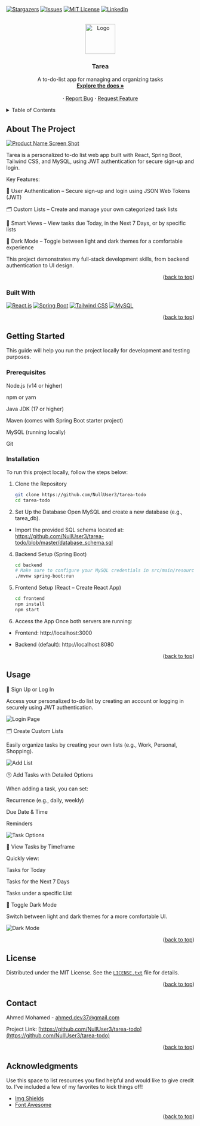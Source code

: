 <a id="readme-top"></a>

[![Stargazers][stars-shield]][stars-url]
[![Issues][issues-shield]][issues-url]
[![MIT License][license-shield]][license-url]
[![LinkedIn][linkedin-shield]][linkedin-url]



<!-- PROJECT LOGO -->
<br />
<div align="center">
  <a href="https://github.com/NullUser3/tarea-todo">
    <img src="frontend/src/images/to-do-listpink.png" alt="Logo" width="80" height="80">
  </a>

  <h3 align="center">Tarea</h3>

  <p align="center">
    A to-do-list app for managing and organizing tasks
    <br />
    <a href="https://github.com/NullUser3/tarea-todo"><strong>Explore the docs »</strong></a>
    <br />
    <br />
<!--     <a href="">View Demo</a> -->
    &middot;
    <a href="https://github.com/NullUser3/tarea-todo/issues/new?template=bug_report.md">Report Bug</a>
    &middot;
    <a href="https://github.com/NullUser3/tarea-todo/issues/new?template=feature_request.md">Request Feature</a>
  </p>
</div>



<!-- TABLE OF CONTENTS -->
<details>
  <summary>Table of Contents</summary>
  <ol>
    <li>
      <a href="#about-the-project">About The Project</a>
      <ul>
        <li><a href="#built-with">Built With</a></li>
      </ul>
    </li>
    <li>
      <a href="#getting-started">Getting Started</a>
      <ul>
        <li><a href="#prerequisites">Prerequisites</a></li>
        <li><a href="#installation">Installation</a></li>
      </ul>
    </li>
    <li><a href="#usage">Usage</a></li>
    <li><a href="#license">License</a></li>
    <li><a href="#contact">Contact</a></li>
    <li><a href="#acknowledgments">Acknowledgments</a></li>
  </ol>
</details>



<!-- ABOUT THE PROJECT -->
## About The Project

[![Product Name Screen Shot][product-screenshot]](https://example.com)

Tarea is a personalized to-do list web app built with React, Spring Boot, Tailwind CSS, and MySQL, using JWT authentication for secure sign-up and login.

Key Features:

🔐 User Authentication – Secure sign-up and login using JSON Web Tokens (JWT)

🗂 Custom Lists – Create and manage your own categorized task lists

📅 Smart Views – View tasks due Today, in the Next 7 Days, or by specific lists

🌙 Dark Mode – Toggle between light and dark themes for a comfortable experience

This project demonstrates my full-stack development skills, from backend authentication to UI design.

<p align="right">(<a href="#readme-top">back to top</a>)</p>



### Built With

[![React.js][React.js]][React-url]
[![Spring Boot][Spring Boot]][Spring-url]
[![Tailwind CSS][Tailwind CSS]][Tailwind-url]
[![MySQL][MySQL]][MySQL-url]


<p align="right">(<a href="#readme-top">back to top</a>)</p>



<!-- GETTING STARTED -->
## Getting Started

This guide will help you run the project locally for development and testing purposes.

### Prerequisites

Node.js (v14 or higher)

npm or yarn

Java JDK (17 or higher)

Maven (comes with Spring Boot starter project)

MySQL (running locally)

Git

### Installation

To run this project locally, follow the steps below:

1. Clone the Repository
   
   ```sh
   git clone https://github.com/NullUser3/tarea-todo
   cd tarea-todo
   ```  
   
3. Set Up the Database
Open MySQL and create a new database (e.g., tarea_db).

- Import the provided SQL schema located at:
https://github.com/NullUser3/tarea-todo/blob/master/database_schema.sql

4. Backend Setup (Spring Boot)
   
   ```sh
   cd backend
   # Make sure to configure your MySQL credentials in src/main/resources/application.properties
   ./mvnw spring-boot:run
   ```
   
6. Frontend Setup (React – Create React App)
   
   ```sh
   cd frontend
   npm install
   npm start
   ```
   
8. Access the App
Once both servers are running:

- Frontend: http://localhost:3000

- Backend (default): http://localhost:8080

<p align="right">(<a href="#readme-top">back to top</a>)</p>



<!-- USAGE EXAMPLES -->
## Usage

🔐 Sign Up or Log In

Access your personalized to-do list by creating an account or logging in securely using JWT authentication.

![Login Page](https://github.com/NullUser3/tarea-todo/blob/master/screenshots/screencapture-localhost-3000-login-2025-06-28-03_12_24.png)

🗂️ Create Custom Lists

Easily organize tasks by creating your own lists (e.g., Work, Personal, Shopping).

![Add List](https://github.com/NullUser3/tarea-todo/blob/master/screenshots/screencapture-localhost-3000-lists-deefa728-72d8-43b1-8753-2725076547a0-2025-06-28-04_00_58.png)

🕒 Add Tasks with Detailed Options

When adding a task, you can set:

Recurrence (e.g., daily, weekly)

Due Date & Time

Reminders

![Task Options](https://github.com/NullUser3/tarea-todo/blob/master/screenshots/screencapture-localhost-3000-lists-deefa728-72d8-43b1-8753-2725076547a0-2025-06-28-04_01_24.png)

📆 View Tasks by Timeframe

Quickly view:

Tasks for Today

Tasks for the Next 7 Days

Tasks under a specific List
<br>

🌙 Toggle Dark Mode

Switch between light and dark themes for a more comfortable UI.

![Dark Mode](https://github.com/NullUser3/tarea-todo/blob/master/screenshots/screencapture-localhost-3000-lists-deefa728-72d8-43b1-8753-2725076547a0-2025-06-28-04_01_40.png)


<p align="right">(<a href="#readme-top">back to top</a>)</p>


<!-- LICENSE -->
## License

Distributed under the MIT License. See the [`LICENSE.txt`](https://github.com/NullUser3/tarea-todo/blob/master/LICENSE) file for details.

<p align="right">(<a href="#readme-top">back to top</a>)</p>



<!-- CONTACT -->
## Contact

Ahmed Mohamed - ahmed.dev37@gmail.com

Project Link: [https://github.com/NullUser3/tarea-todo](https://github.com/NullUser3/tarea-todo)

<p align="right">(<a href="#readme-top">back to top</a>)</p>



<!-- ACKNOWLEDGMENTS -->
## Acknowledgments

Use this space to list resources you find helpful and would like to give credit to. I've included a few of my favorites to kick things off!

* [Img Shields](https://shields.io)
* [Font Awesome](https://fontawesome.com)


<p align="right">(<a href="#readme-top">back to top</a>)</p>



<!-- MARKDOWN LINKS & IMAGES -->
[stars-shield]: https://img.shields.io/github/stars/NullUser3/tarea-todo?style=for-the-badge
[stars-url]: https://github.com/NullUser3/tarea-todo/stargazers
[issues-shield]: https://img.shields.io/github/issues/NullUser3/tarea-todo?style=for-the-badge
[issues-url]: https://github.com/NullUser3/tarea-todo/issues
[license-shield]: https://img.shields.io/github/license/NullUser3/tarea-todo?style=for-the-badge
[license-url]: https://github.com/NullUser3/tarea-todo/blob/master/LICENSE
[linkedin-shield]: https://img.shields.io/badge/-LinkedIn-black.svg?style=for-the-badge&logo=linkedin&colorB=555
[linkedin-url]: https://www.linkedin.com/in/ahmed-moham3d/
[product-screenshot]: https://github.com/NullUser3/tarea-todo/blob/master/screenshots/screencapture-localhost-3000-lists-deefa728-72d8-43b1-8753-2725076547a0-2025-06-28-03_59_53.png
[React.js]: https://img.shields.io/badge/React-20232A?style=for-the-badge&logo=react&logoColor=61DAFB
[React-url]: https://reactjs.org/

[Spring Boot]: https://img.shields.io/badge/Spring_Boot-6DB33F?style=for-the-badge&logo=spring-boot&logoColor=white
[Spring-url]: https://spring.io/projects/spring-boot

[Tailwind CSS]: https://img.shields.io/badge/Tailwind_CSS-38B2AC?style=for-the-badge&logo=tailwind-css&logoColor=white
[Tailwind-url]: https://tailwindcss.com/

[MySQL]: https://img.shields.io/badge/MySQL-4479A1?style=for-the-badge&logo=mysql&logoColor=white
[MySQL-url]: https://www.mysql.com/
